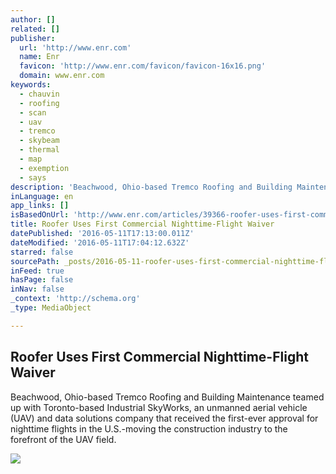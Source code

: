 ```yaml
---
author: []
related: []
publisher:
  url: 'http://www.enr.com'
  name: Enr
  favicon: 'http://www.enr.com/favicon/favicon-16x16.png'
  domain: www.enr.com
keywords:
  - chauvin
  - roofing
  - scan
  - uav
  - tremco
  - skybeam
  - thermal
  - map
  - exemption
  - says
description: 'Beachwood, Ohio-based Tremco Roofing and Building Maintenance teamed up with Toronto-based Industrial SkyWorks, an unmanned aerial vehicle (UAV) and data solutions company that received the first-ever approval for nighttime flights in the U.S.-moving the construction industry to the forefront of the UAV field.'
inLanguage: en
app_links: []
isBasedOnUrl: 'http://www.enr.com/articles/39366-roofer-uses-first-commercial-nighttime-flight-waiver'
title: Roofer Uses First Commercial Nighttime-Flight Waiver
datePublished: '2016-05-11T17:13:00.011Z'
dateModified: '2016-05-11T17:04:12.632Z'
starred: false
sourcePath: _posts/2016-05-11-roofer-uses-first-commercial-nighttime-flight-waiver.md
inFeed: true
hasPage: false
inNav: false
_context: 'http://schema.org'
_type: MediaObject

---
```

<article style=""><h1>Roofer Uses First Commercial Nighttime-Flight Waiver</h1><p>Beachwood, Ohio-based Tremco Roofing and Building Maintenance teamed up with Toronto-based Industrial SkyWorks, an unmanned aerial vehicle (UAV) and data solutions company that received the first-ever approval for nighttime flights in the U.S.-moving the construction industry to the forefront of the UAV field.</p><img src="http://www.enr.com/ext/resources/Issues/National_Issues/2016/May-2016/9-May/3_ENRready.png?1462376471" /></article>